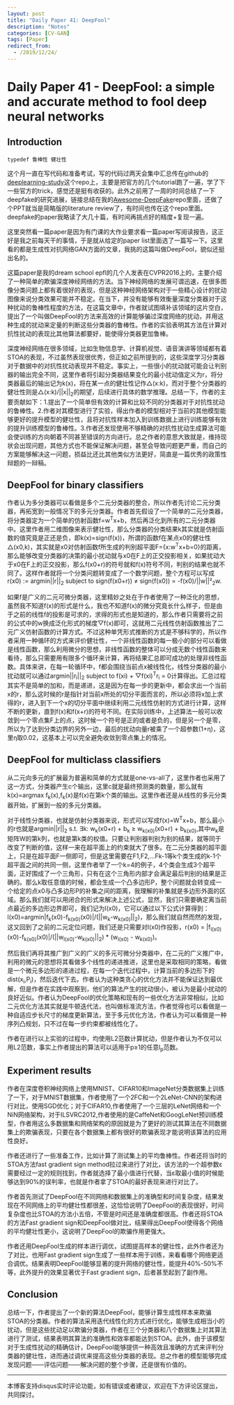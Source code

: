 ```yaml
---
layout: post
title: "Daily Paper 41: DeepFool"
description: "Notes"
categories: [CV-GAN]
tags: [Paper]
redirect_from:
  - /2019/12/24/
---
```


# Daily Paper 41 - DeepFool: a simple and accurate method to fool deep neural networks  

## Introduction  

`typedef 鲁棒性 健壮性`

这个月一直在写代码和准备考试，写的代码过两天会集中汇总传在github的[deeplearning-study](https://github.com/JustinYuu/Deeplearning-study)这个repo上，主要是把官方的几个tutorial跑了一遍，学了下一些官方的trick，感觉还是挺有收获的。此外之前用了一周的时间总结了一下deepfake的研究进展，链接总结在我的[Awesome-DeepFake](https://github.com/JustinYuu/Awesome-DeepFake)repo里面，还做了个PPT就当是简略版的literature review了，有时间也传在这个repo里面。deepfake的paper我略读了大几十篇，有时间再挑点好的精度+复现一遍。  

这里突然看一篇paper是因为有门课的大作业要求看一篇paper写阅读报告，这正好是我之前每天干的事情，于是就从给定的paper list里面选了一篇写一下。这里看的都是生成性对抗网络GAN方面的文章，我挑的这篇叫做DeepFool，貌似还挺出名的。  

这篇paper是我的dream school epfl的几个人发表在CVPR2016上的，主要介绍了一种简单的欺骗深度神经网络的方法。当下神经网络的发展可谓迅速，在很多图像分类问题上都有着很好的表现，但是这种神经网络架构对于一些精心设计的扰动图像来说分类效果可能并不稳定。在当下，并没有能够有效衡量深度分类器对于这种扰动的鲁棒性程度的方法，在这篇文章中，作者就试图填补该领域的这片空白，提出了一个叫做DeepFool的方法来高效的计算能够骗过深度网络的扰动，并用这种生成的扰动来定量的判断这些分类器的鲁棒性。作者的实验表明其方法在计算对抗性扰动的表现比其他算法都要好，能使得分类器更加鲁棒。  

深度神经网络在很多领域，比如生物信息学、计算机视觉、语音演讲等领域都有着STOA的表现，不过虽然表现很优秀，但正如之前所提到的，这些深度学习分类器对于数据中的对抗性扰动表现并不稳定。事实上，一些很小的扰动就可能会让判别器的输出完全不同，这里作者将引起分类器结果变化的最小扰动值定义为r，将分类器最后的输出记为k(x)，将在某一点的健壮性记作△(x:k)，而对于整个分类器的健壮性则是△(x:k)/||x||<sub>2</sub>的期望，后续进行具体的数学推理。总结一下，作者的主要贡献如下：1.提出了一个简单但有效的计算和比较不同的分类器对于对抗性扰动的鲁棒性。2.作者对其模型进行了实验，得出作者的模型相对于当前的其他模型能够更好的提升模型的健壮性，且将对抗性样本加入到训练数据上进行训练能够有效的提升训练模型的鲁棒性。3.作者还发现使用不够精确的对抗性扰动生成算法可能会使训练的方向朝着不同甚至错误的方向进行。总之作者的意思大致就是，维持现状会出现问题，其他方式也不能保证解决问题，甚至会导致问题更严重，而自己的方案能够解决这一问题，损益比还比其他类似方法更好，简直是一篇优秀的政策性辩题的一辩稿。  

## DeepFool for binary classifiers  

作者认为多分类器可以看做是多个二元分类器的整合，所以作者先讨论二元分类器，再拓宽到一般情况下的多元分类器。作者首先假设了一个简单的二元分类器，将分类器定为一个简单的仿射函数f=w<sup>T</sup>x+b，然后再泛化到所有的二元分类器中。这里作者用二维图像来表示健壮性，那么分类器的分类结果k其实就是仿射函数的值究竟是正还是负，即k(x)=sign(f(x))，所谓的函数f在某点x0的健壮性△(x0,k)，其实就是x0对仿射函数f所生成的判别超平面F={x:w<sup>T</sup>x+b=0}的距离，那么能够改变分类器的决策的最小扰动就与x0在F上的正交投影相关，如果扰动大于x0在F上的正交投影，那么f(x0+r)的符号就和f(x)符号不同，判别的结果也就不同了。这样作者就将一个分类问题转变成了一个数学问题，整个方程可以写成r(x0) := argmin||r||<sub>2</sub> subject to sign(f(x0+r)) ≠ sign(f(x0)) = -f(x0)/||w||²<sub>2</sub>w.  

如果f是广义的二元可微分类器，这里精妙之处在于作者使用了一种泛化的思想，虽然我不知道f(x)的形式是什么，我也不知道f(x)的微分究竟长什么样子，但是由于之前的线性f的投影是可求的，求得的形式也是知道的，那么作者只需要将之前的公式中的w换成泛化形式的梯度▽f(x)即可，这就用二元线性仿射函数推出了二元广义仿射函数的计算方式。不过这种单凭形式推断的方式是不够科学的，所以作者采用一种循环的方式来评价健壮性，一个非线性函数的每一极小的部分可以看做是线性函数，那么利用微分的思想，非线性函数的整体可以分成无数个线性函数来看待，那么只需要用有限多个循环来计算，再将结果汇总即可成功的处理非线性函数。具体来讲，在每一轮循环中，f都会围绕当前点x被线性化，线性分类器的最小扰动就可以通过argmin||r<sub>i</sub>||<sub>2</sub> subject to f(xi) + ▽f(xi)<sup>T</sup>r<sub>i</sub> = 0计算得出。汇总过程其实不是简单的加和，而是递进，这是因为在每一步的更新中，都会求出一个当前x的r，那么这时候的r是指针对当前x所处的切分平面而言的，所以必须将x加上求得的r，进入到下一个x的切分平面中继续利用二元线性仿射的方式进行计算，这样不断的更新，直到f(x)和f(x+r)的符号不同。在实际训练中，上述算法一般可以收敛到一个零点集F上的点，这时候一个符号是正的或者是负的，但是另一个是零，所以为了达到分类边界的另外一边，最后的扰动向量r被乘了一个超参数(1+η)，这里η取0.02，这基本上可以完全避免收敛到零点集上的情况。  

## DeepFool for multiclass classifiers  

从二元向多元的扩展最为普遍和简单的方式就是one-vs-all了，这里作者也采用了这一方式，分类器产生c个输出，这里c就是最终预测类的数量，那么就有k(x)=argmax f<sub>k</sub>(x),f<sub>k</sub>(x)是f(x)在第k个类的输出。这里作者还是从线性的多元分类器开始，扩展到一般的多元分类器。  

对于线性分类器，也就是仿射分类器来说，形式可以写成f(x)=W<sup>T</sup>x+b，那么最小的r也就是argmin||r||<sub>2</sub> s.t. ∃k: w<sub>k</sub>(x0+r) + b<sub>k</sub> ≥ w<sub>k(x0)</sub>(x0+r) + b<sub>k(x0)</sub>,其中w<sub>k</sub>是矩阵W的第k列，也就是第k类的权值。只要让判别器判别为别的结果，就等同于改变了判断的值，这样一来在超平面上的约束就大了很多。在二元分类器的超平面上，只是在超平面F一侧即可，但是这里需要在F1,F2,...Fk-1等k个类生成的k-1个超平面之间的共同一侧，这里作者举了一个k=4的例子，4个类会生成3个超平面，正好围成了一个三角形，只有在这个三角形内部才会满足最后判别的结果是正确的。那么k取任意值的时候，都会生成一个凸多边形P，整个问题就会转变成一个给定的点x0与凸多边形P的补集之间的距离，我理解的补集就是多边形外面的区域。那么我们就可以用闭合的形式来解决上述公式，显然，我们只需要确定离当前点最近的多边形边界即可，我们记为l(x0)，它可以通过以下公式计算得到：l(x0)=argmin|f<sub>k</sub>(x0)-f<sub>k(x0)</sub>(x0)|/(||w<sub>k</sub>-w<sub>k(x0)</sub>||<sub>2</sub>)，那么我们就自然而然的发现，这又回到了之前的二元定位问题，我们还是只需要对l(x0)作投影，r(x0) = |f<sub>l(x0)</sub>(x0)-f<sub>k(x0)</sub>(x0)|/(||w<sub>l(x0)</sub>-w<sub>k(x0)</sub>||<sub>2</sub>) * (w<sub>l(x0)</sub> - w<sub>k(x0)</sub>)。  

然后我们再将其推广到广义的广义的多元可微分分类器中，在二元的广义推广中，利用的微元的思想将其看做多个线性的递进推进，这里也是采取相同的策略，看做是一个微元多边形的递进过程，在每一个迭代过程中，计算当前的多边形下的dist(x<sub>i</sub>,P<sub>i</sub>)，然后迭代下去。作者认为这种类贪心的优化方法并不能保证达到最优解，但是作者在实践中观察到，他们的算法产生的扰动很小，被认为是最小扰动的良好近似。作者认为DeepFool的优化策略和现有的一些优化方法非常相似，比如二元优化方法其实就是牛顿迭代法，也叫做标准流方法，作者觉得也可以看做是一种自适应步长尺寸的梯度更新算法，至于多元优化方法，作者认为可以看做是一种序列凸规划，只不过在每一步约束都被线性化了。  

作者在进行以上实验的过程中，均使用L2范数计算扰动，但是作者认为不仅可以用L2范数，事实上作者提出的算法可以适用于p≥1的任意l<sub>p</sub>范数。  

## Experiment results  

作者在深度卷积神经网络上使用MNIST、CIFAR10和ImageNet分类数据集上训练了一下，对于MNIST数据集，作者使用了一个2FC和一个2LeNet-CNN的架构进行对比，使用SGD优化；对于CIFAR10,作者使用了一个三层的LeNet网络和一个NiN网络架构，对于ILSVRC2012,作者使用的是CaffeNet和GoogLeNet预训练模型，作者用这么多数据集和网络架构的原因就是为了更好的测试其算法在不同数据集上的欺骗表现，只要在各个数据集上都有很好的欺骗表现才能说明该算法的应用性良好。  

作者还进行了一些准备工作，比如计算了测试集上的平均鲁棒性。作者还将当时的STOA方法fast gradient sign method拉过来进行了对比，该方法的一个超参数ε需要经过一定的规则找到，作者就选择了最小值进行代替，当ε取最小值的时候能够达到90%的误判率，也就是作者拿了STOA的最好表现来进行对比了。  

作者首先测试了DeepFool在不同网络和数据集上的准确型和时间复杂度，结果发现在不同网络上的平均健壮性都很差，这恰恰说明了DeepFool的表现很好，时间复杂度也比STOA的方法小五倍，不管是时间还是准确度都很高。作者还将STOA的方法Fast gradient sign和DeepFool做对比，结果得出DeepFool使得各个网络的平均健壮性更小，这说明了DeepFool的欺骗作用更强大。  

作者还用DeepFool生成的样本进行调优，试图提高样本的健壮性，此外作者还为了对比，也用Fast gradient sign生成了一些样本用于训练，来看看哪个网络更适合调优。结果表明DeepFool能够显著的提升网络的健壮性，能提升40%-50%不等，此外提升的效果显著优于Fast gradient sign，后者甚至起到了副作用。  

## Conclusion  

总结一下，作者提出了一个新的算法DeepFool，能够计算生成性样本来欺骗STOA的分类器。作者的算法采用迭代线性化的方式进行优化，能够生成相当小的扰动，但是这些扰动足以欺骗分类器，作者在三个分类器和八个数据集上对其算法进行了测试，结果表明其算法的准确性和效率都能达到STOA。此外，由于该模型对于生成性扰动的精确估计，DeepFool能够提供一种高效且准确的方式来评判分类器的健壮性，进而通过调优来提高这些分类器的表现。总之作者的模型能够完成发现问题——评估问题——解决问题的整个步骤，还是很有价值的。  

---
本博客支持disqus实时评论功能，如有错误或者建议，欢迎在下方评论区提出，共同探讨。  
